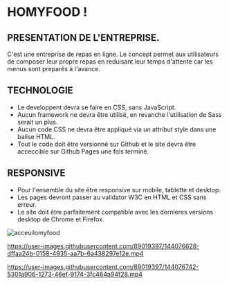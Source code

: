 # HOMYFOOD !

## PRESENTATION DE L'ENTREPRISE.

C'est une entreprise de repas en ligne.
Le concept permet aux utilisateurs de composer leur propre repas en reduisant leur temps d'attente car les menus sont preparés à l'avance.

## TECHNOLOGIE

- Le developpent devra se faire en CSS, sans JavaScript.
- Aucun framework ne devra être utilisé, en revanche l'utilisation de Sass serait un plus.
- Aucun code CSS ne devra être appliqué via un attribut style dans une balise HTML.
- Tout le code doit être versionné sur Github et le site devra être acceccible sur Github Pages une fois terminé.

## RESPONSIVE

- Pour l'ensemble du site être responsive sur mobile, tablette et desktop.
- Les pages devront passer au validator W3C en HTML et CSS sans erreur.
- Le site doit être parfaitement compatible avec les dernieres versions desktop de Chrome et Firefox.

![acceuilomyfood](https://user-images.githubusercontent.com/89019397/144074937-119eb64c-0f1d-4a45-b256-02db0ee33487.png)


https://user-images.githubusercontent.com/89019397/144076628-dffaa24b-0158-4935-aa7b-6a438297e12e.mp4



https://user-images.githubusercontent.com/89019397/144076742-5301a906-1273-46ef-9174-3fc464a94f28.mp4


